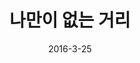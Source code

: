 ---
layout: video
title: "  나만이 없는 거리"
path: 나만이 없는 거리
num: 12
date: 2016-3-25
categories:
- 2016-1
tags: [나만이 없는 거리]
img: https://lh3.googleusercontent.com/-H_kGyBfkuBs/VvVHfRh1vWI/AAAAAAAAscE/7aQLfRrDgZk/w500-h400-c/
---